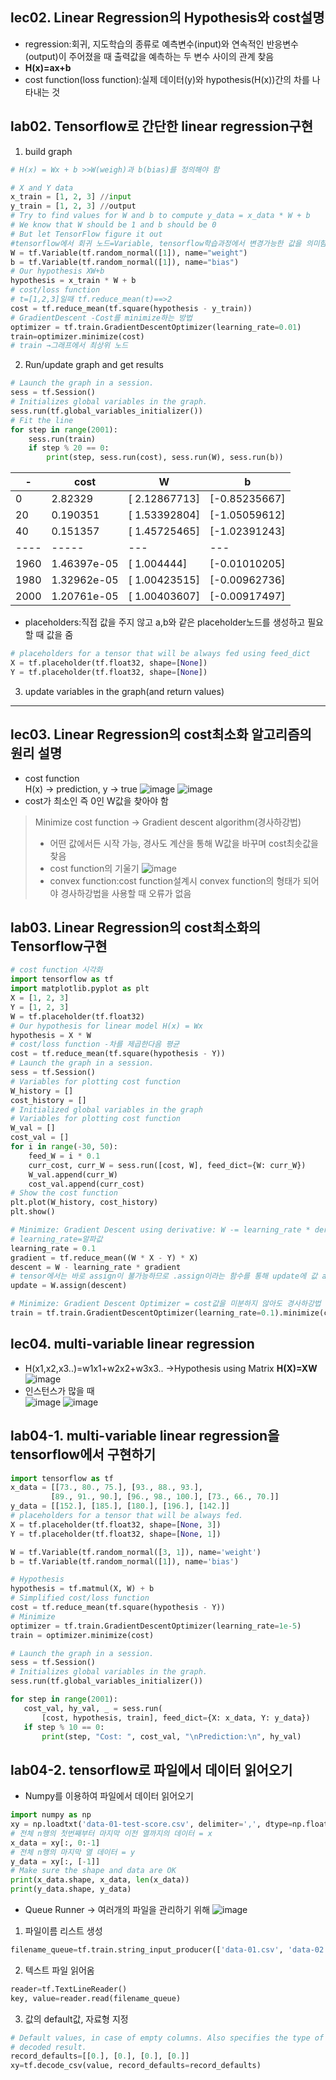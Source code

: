 ## lec02. Linear Regression의 Hypothesis와 cost설명
- regression:회귀, 지도학습의 종류로 예측변수(input)와 연속적인 반응변수(output)이 주어졌을 때 출력값을 예측하는 두 변수 사이의 관계 찾음  
- **H(x)=ax+b**  
- cost function(loss function):실제 데이터(y)와 hypothesis(H(x))간의 차를 나타내는 것  
## lab02. Tensorflow로 간단한 linear regression구현
1. build graph
```python
# H(x) = Wx + b >>W(weigh)과 b(bias)를 정의해야 함  

# X and Y data
x_train = [1, 2, 3] //input
y_train = [1, 2, 3] //output
# Try to find values for W and b to compute y_data = x_data * W + b
# We know that W should be 1 and b should be 0
# But let TensorFlow figure it out
#tensorflow에서 회귀 노드=Variable, tensorflow학습과정에서 변경가능한 값을 의미함
W = tf.Variable(tf.random_normal([1]), name="weight") 
b = tf.Variable(tf.random_normal([1]), name="bias") 
# Our hypothesis XW+b
hypothesis = x_train * W + b
# cost/loss function
# t=[1,2,3]일때 tf.reduce_mean(t)==>2
cost = tf.reduce_mean(tf.square(hypothesis - y_train))
# GradientDescent -Cost를 minimize하는 방법
optimizer = tf.train.GradientDescentOptimizer(learning_rate=0.01)
train=optimizer.minimize(cost)
# train →그래프에서 최상위 노드
```
2. Run/update graph and get results
```python
# Launch the graph in a session.
sess = tf.Session()
# Initializes global variables in the graph.
sess.run(tf.global_variables_initializer())
# Fit the line
for step in range(2001):
    sess.run(train)
    if step % 20 == 0:
        print(step, sess.run(cost), sess.run(W), sess.run(b))
```
| - | cost | W | b
|----|-----|---|---
| 0 | 2.82329 | [ 2.12867713] | [-0.85235667] 
| 20 | 0.190351 | [ 1.53392804] | [-1.05059612]
| 40 | 0.151357 | [ 1.45725465] | [-1.02391243] 
|----|-----|---|---
| 1960 | 1.46397e-05 | [ 1.004444] | [-0.01010205] 
| 1980 | 1.32962e-05 | [ 1.00423515] | [-0.00962736]  
| 2000 | 1.20761e-05 | [ 1.00403607] | [-0.00917497]  
- placeholders:직접 값을 주지 않고 a,b와 같은 placeholder노드를 생성하고 필요할 때 값을 줌
```python
# placeholders for a tensor that will be always fed using feed_dict
X = tf.placeholder(tf.float32, shape=[None])
Y = tf.placeholder(tf.float32, shape=[None])
```
3. update variables in the graph(and return values) 
-------------------------------------------
## lec03. Linear Regression의 cost최소화 알고리즘의 원리 설명
- cost function  
H(x) → prediction, y → true
![image](https://user-images.githubusercontent.com/54131109/74310226-0adc1600-4db0-11ea-8834-c993725b3b6c.png)
![image](https://user-images.githubusercontent.com/54131109/74310469-a2d9ff80-4db0-11ea-9e32-a6832823bd10.png)
- cost가 최소인 즉 0인 W값을 찾아야 함  
> Minimize cost function → Gradient descent algorithm(경사하강법)  
> - 어떤 값에서든 시작 가능, 경사도 계산을 통해 W값을 바꾸며 cost최솟값을 찾음  
> - cost function의 기울기 ![image](https://user-images.githubusercontent.com/54131109/74311119-07498e80-4db2-11ea-8f2a-2f0be77483da.png)  
> - convex function:cost function설계시 convex function의 형태가 되어야 경사하강법을 사용할 때 오류가 없음
## lab03. Linear Regression의 cost최소화의 Tensorflow구현
```python
# cost function 시각화
import tensorflow as tf
import matplotlib.pyplot as plt
X = [1, 2, 3]
Y = [1, 2, 3]
W = tf.placeholder(tf.float32)
# Our hypothesis for linear model H(x) = Wx
hypothesis = X * W
# cost/loss function -차를 제곱한다음 평균
cost = tf.reduce_mean(tf.square(hypothesis - Y))
# Launch the graph in a session.
sess = tf.Session()
# Variables for plotting cost function
W_history = []
cost_history = []
# Initialized global variables in the graph
# Variables for plotting cost function
W_val = []
cost_val = []
for i in range(-30, 50):
    feed_W = i * 0.1
    curr_cost, curr_W = sess.run([cost, W], feed_dict={W: curr_W})
    W_val.append(curr_W)
    cost_val.append(curr_cost)
# Show the cost function
plt.plot(W_history, cost_history)
plt.show()
```
```python
# Minimize: Gradient Descent using derivative: W -= learning_rate * derivative
# learning_rate=알파값 
learning_rate = 0.1
gradient = tf.reduce_mean((W * X - Y) * X)
descent = W - learning_rate * gradient
# tensor에서는 바로 assign이 불가능하므로 .assign이라는 함수를 통해 update에 값 assign, 이후 update를 그래프에서 실행시키면 동작 
update = W.assign(descent)
```
```python
# Minimize: Gradient Descent Optimizer = cost값을 미분하지 않아도 경사하강법 가능, 위와 같은 역할을 하는 코드
train = tf.train.GradientDescentOptimizer(learning_rate=0.1).minimize(cost)
```
## lec04. multi-variable linear regression 
- H(x1,x2,x3..)=w1x1+w2x2+w3x3.. →Hypothesis using Matrix **H(X)=XW**
![image](https://user-images.githubusercontent.com/54131109/74604398-f2962f00-5100-11ea-96a5-c8b17b984348.png)
- 인스턴스가 많을 때  
![image](https://user-images.githubusercontent.com/54131109/74604440-620c1e80-5101-11ea-819b-e43bf23e14e0.png)
![image](https://user-images.githubusercontent.com/54131109/74604444-6e907700-5101-11ea-8500-4dc224af437d.png)  
## lab04-1. multi-variable linear regression을 tensorflow에서 구현하기
```python
import tensorflow as tf
x_data = [[73., 80., 75.], [93., 88., 93.],
         [89., 91., 90.], [96., 98., 100.], [73., 66., 70.]]
y_data = [[152.], [185.], [180.], [196.], [142.]]
# placeholders for a tensor that will be always fed.
X = tf.placeholder(tf.float32, shape=[None, 3])
Y = tf.placeholder(tf.float32, shape=[None, 1])

W = tf.Variable(tf.random_normal([3, 1]), name='weight')
b = tf.Variable(tf.random_normal([1]), name='bias')

# Hypothesis
hypothesis = tf.matmul(X, W) + b
# Simplified cost/loss function
cost = tf.reduce_mean(tf.square(hypothesis - Y))
# Minimize
optimizer = tf.train.GradientDescentOptimizer(learning_rate=1e-5)
train = optimizer.minimize(cost)

# Launch the graph in a session.
sess = tf.Session()
# Initializes global variables in the graph.
sess.run(tf.global_variables_initializer())

for step in range(2001):
   cost_val, hy_val, _ = sess.run(
       [cost, hypothesis, train], feed_dict={X: x_data, Y: y_data})
   if step % 10 == 0:
       print(step, "Cost: ", cost_val, "\nPrediction:\n", hy_val)
```
## lab04-2. tensorflow로 파일에서 데이터 읽어오기
- Numpy를 이용하여 파일에서 데이터 읽어오기
```python
import numpy as np
xy = np.loadtxt('data-01-test-score.csv', delimiter=',', dtype=np.float32)
# 전체 n행의 첫번째부터 마지막 이전 열까지의 데이터 = x
x_data = xy[:, 0:-1]
# 전체 n행의 마지막 열 데이터 = y
y_data = xy[:, [-1]]
# Make sure the shape and data are OK
print(x_data.shape, x_data, len(x_data))
print(y_data.shape, y_data)
```
- Queue Runner → 여러개의 파일을 관리하기 위해
![image](https://user-images.githubusercontent.com/54131109/74606027-5ecc5f00-5110-11ea-9086-6e039e25e16d.png)
1. 파일이름 리스트 생성  
```python
filename_queue=tf.train.string_input_producer(['data-01.csv', 'data-02', ..], shuffle=False, name='filename_queue')  
```
2. 텍스트 파일 읽어옴  
```python
reader=tf.TextLineReader()  
key, value=reader.read(filename_queue)
```
3. 값의 default값, 자료형 지정  
```python
# Default values, in case of empty columns. Also specifies the type of the
# decoded result.
record_defaults=[[0.], [0.], [0.], [0.]]  
xy=tf.decode_csv(value, record_defaults=record_defaults)  
```
